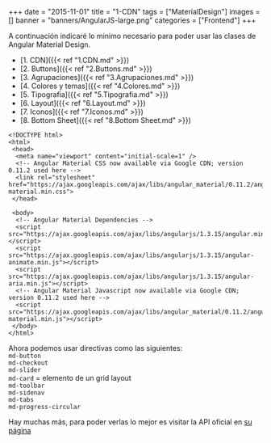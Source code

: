 +++
date = "2015-11-01"
title = "1-CDN"
tags = ["MaterialDesign"]
images = []
banner = "banners/AngularJS-large.png"
categories = ["Frontend"]
+++

A continuación indicaré lo minimo necesario para poder usar las clases de Angular Material Design.
<!--more-->

* [1. CDN]({{< ref "1.CDN.md" >}})
* [2. Buttons]({{< ref "2.Buttons.md" >}})
* [3. Agrupaciones]({{< ref "3.Agrupaciones.md" >}})
* [4. Colores y temas]({{< ref "4.Colores.md" >}})
* [5. Tipografia]({{< ref "5.Tipografia.md" >}})
* [6. Layout]({{< ref "6.Layout.md" >}})
* [7. Iconos]({{< ref "7.Iconos.md" >}})
* [8. Bottom Sheet]({{< ref "8.Bottom Sheet.md" >}})


```
<!DOCTYPE html>
<html>
 <head>
  <meta name="viewport" content="initial-scale=1" />
  <!-- Angular Material CSS now available via Google CDN; version 0.11.2 used here -->
  <link rel="stylesheet" href="https://ajax.googleapis.com/ajax/libs/angular_material/0.11.2/angular-material.min.css">
 </head>

 <body>
  <!-- Angular Material Dependencies -->
  <script src="https://ajax.googleapis.com/ajax/libs/angularjs/1.3.15/angular.min.js"></script>
  <script src="https://ajax.googleapis.com/ajax/libs/angularjs/1.3.15/angular-animate.min.js"></script>
  <script src="https://ajax.googleapis.com/ajax/libs/angularjs/1.3.15/angular-aria.min.js"></script>
  <!-- Angular Material Javascript now available via Google CDN; version 0.11.2 used here -->
  <script src="https://ajax.googleapis.com/ajax/libs/angular_material/0.11.2/angular-material.min.js"></script>
 </body>
</html>
```
Ahora podemos usar directivas como las siguientes:</br>
`md-button`</br>
`md-checkout`</br>
`md-slider` </br>
`md-card` = elemento de un grid layout</br>
`md-toolbar` </br>
`md-sidenav`</br>
`md-tabs`</br>
`md-progress-circular`</br>

Hay muchas más, para poder verlas lo mejor es visitar la API oficial en [su página](https://material.angularjs.org/latest/)
